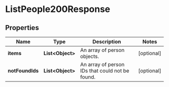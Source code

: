 

# ListPeople200Response


## Properties

| Name | Type | Description | Notes |
|------------ | ------------- | ------------- | -------------|
|**items** | **List&lt;Object&gt;** | An array of person objects. |  [optional] |
|**notFoundIds** | **List&lt;Object&gt;** | An array of person IDs that could not be found. |  [optional] |



